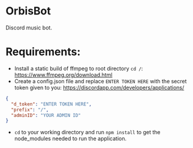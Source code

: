 # OrbisBot
Discord music bot.
# Requirements:
- Install a static build of ffmpeg to root directory ```cd /```: https://www.ffmpeg.org/download.html
- Create a config.json file and replace ```ENTER TOKEN HERE``` with the secret token given to you: https://discordapp.com/developers/applications/
```json
{
  "d_token": "ENTER TOKEN HERE",
  "prefix": "/",
  "adminID": "YOUR ADMIN ID"
}
```
- ```cd``` to your working directory and run ```npm install``` to get the node_modules needed to run the application.

